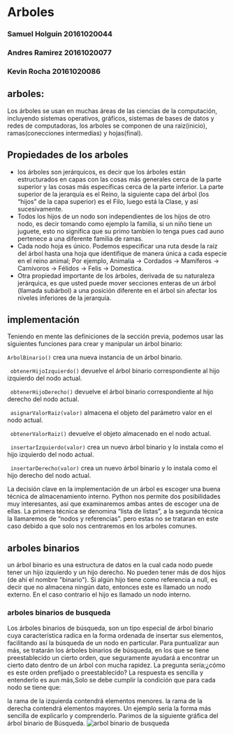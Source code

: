 # Arboles
### Samuel Holguin 20161020044
### Andres Ramirez 20161020077
### Kevin Rocha 20161020086
## arboles:
Los árboles se usan en muchas áreas de las ciencias de la computación, incluyendo sistemas operativos, gráficos, sistemas de bases de datos y redes de computadoras, los arboles se componen de una raiz(inicio), ramas(conecciones intermedias) y hojas(final). 
## Propiedades de los arboles
* los árboles son jerárquicos, es decir que los árboles están estructurados en capas con las cosas más generales cerca de la parte superior y las cosas más específicas cerca de la parte inferior. La parte superior de la jerarquía es el Reino, la siguiente capa del árbol (los “hijos” de la capa superior) es el Filo, luego está la Clase, y así sucesivamente.
* Todos los hijos de un nodo son independientes de los hijos de otro nodo, es decir tomando como ejemplo la familia, si un niño tiene un juguete, esto no significa que su primo tambien lo tenga pues cad auno pertenece a una diferente familia de ramas.
* Cada nodo hoja es único. Podemos especificar una ruta desde la raíz del árbol hasta una hoja que identifique de manera única a cada especie en el reino animal; Por ejemplo, Animalia → Cordados → Mamíferos → Carnívoros → Félidos → Felis → Domestica.
* Otra propiedad importante de los árboles, derivada de su naturaleza jerárquica, es que usted puede mover secciones enteras de un árbol (llamada subárbol) a una posición diferente en el árbol sin afectar los niveles inferiores de la jerarquía.
## implementación
Teniendo en mente las definiciones de la sección previa, podemos usar las siguientes funciones para crear y manipular un árbol binario:

`ArbolBinario()` crea una nueva instancia de un árbol binario.

`` obtenerHijoIzquierdo()`` devuelve el árbol binario correspondiente al hijo izquierdo del nodo actual.

` obtenerHijoDerecho()` devuelve el árbol binario correspondiente al hijo derecho del nodo actual.

`` asignarValorRaiz(valor)`` almacena el objeto del parámetro valor en el nodo actual.

`` obtenerValorRaiz()`` devuelve el objeto almacenado en el nodo actual.

`` insertarIzquierdo(valor)`` crea un nuevo árbol binario y lo instala como el hijo izquierdo del nodo actual.

`` insertarDerecho(valor)`` crea un nuevo árbol binario y lo instala como el hijo derecho del nodo actual.

La decisión clave en la implementación de un árbol es escoger una buena técnica de almacenamiento interno. Python nos permite dos posibilidades muy interesantes, así que examinaremos ambas antes de escoger una de ellas. La primera técnica se denomina “lista de listas”, a la segunda técnica la llamaremos de “nodos y referencias”. pero estas no se trataran en este caso debido a que solo nos centraremos en los arboles comunes.
## arboles binarios 
un árbol binario es una estructura de datos en la cual cada nodo puede tener un hijo izquierdo y un hijo derecho. No pueden tener más de dos hijos (de ahí el nombre "binario"). Si algún hijo tiene como referencia a null, es decir que no almacena ningún dato, entonces este es llamado un nodo externo. En el caso contrario el hijo es llamado un nodo interno. 
### arboles binarios de busqueda
Los árboles binarios de búsqueda, son un tipo especial de árbol binario cuya característica radica en la forma ordenada de insertar sus elementos, facilitando así la búsqueda de un nodo en particular. Para puntualizar aun más, se tratarán los árboles binarios de búsqueda, en los que se tiene preestablecido un cierto orden, que seguramente ayudará a encontrar un cierto dato dentro de un árbol con mucha rapidez.
La pregunta sería;¿cómo es este orden prefijado o preestablecido?  La respuesta es sencilla y entenderlo es aun más,Solo se debe cumplir la condición que para cada nodo se tiene que:

la rama de la izquierda contendrá elementos menores.
la rama de la derecha contendrá elementos mayores.
Un ejemplo sería la forma más sencilla de explicarlo y comprenderlo.  Parimos de la siguiente gráfica del árbol binario de Búsqueda.
![arbol binario de busqueda](https://hhmosquera.files.wordpress.com/2014/05/arbolbinario.png)
